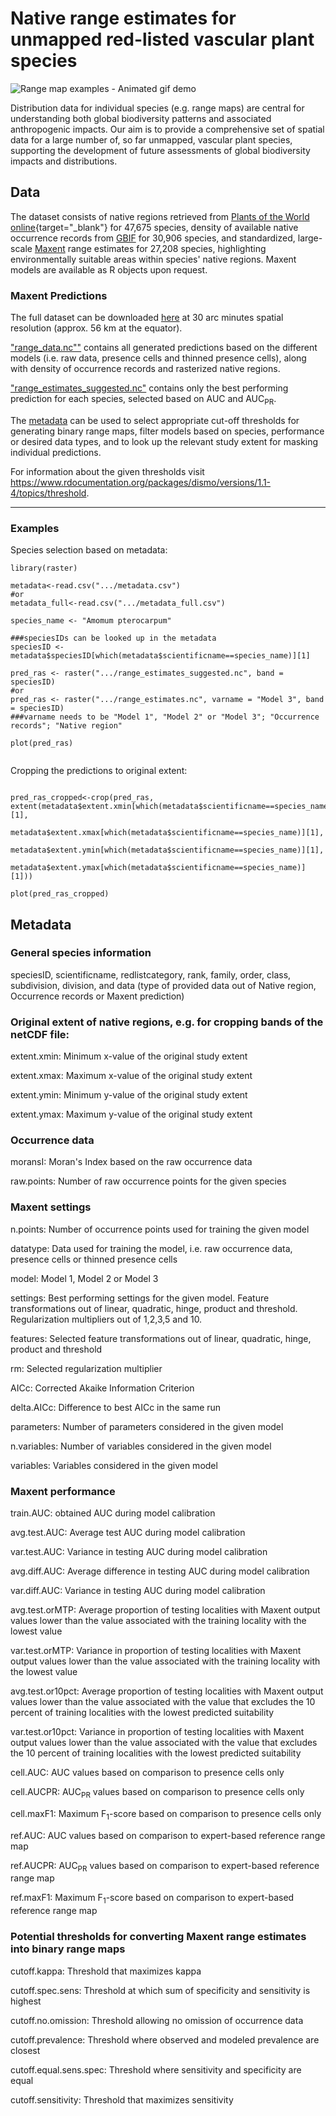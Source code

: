 # Native range estimates for unmapped red-listed vascular plant species

![Range map examples - Animated gif demo](demo/slideshow.gif)

Distribution data for individual species (e.g. range maps) are central for understanding both global biodiversity patterns and associated anthropogenic impacts. Our aim is to provide a comprehensive set of spatial data for a large number of, so far unmapped, vascular plant species, supporting the development of future assessments of global biodiversity impacts and distributions.

## Data

The dataset consists of native regions retrieved from [Plants of the World online](http://plantsoftheworldonline.org/){target="_blank"} for 47,675 species, density of available native occurrence records from [GBIF](https://www.gbif.org/) for 30,906 species, and standardized, large-scale [Maxent](https://biodiversityinformatics.amnh.org/open_source/maxent/) range estimates for 27,208 species, highlighting environmentally suitable areas within species' native regions. Maxent models are available as R objects upon request.

### Maxent Predictions

The full dataset can be downloaded [here](https://www.dropbox.com/sh/meeb6ru84778k94/AADrdCleHeMujip60C7EuMH1a?dl=1) at 30 arc minutes spatial resolution (approx. 56 km at the equator).

["range_data.nc""](https://www.dropbox.com/s/vqoiep3y8703yp5/range_estimates.nc?dl=1) contains all generated predictions based on the different models (i.e. raw data, presence cells and thinned presence cells), along with density of occurrence records and rasterized native regions.

["range_estimates_suggested.nc"](https://www.dropbox.com/s/9az5yoq4ayx0139/range_estimates_suggested.nc?dl=1) contains only the best performing prediction for each species, selected based on AUC and AUC<sub>PR</sub>.

The [metadata](https://www.dropbox.com/s/ktf1pk6hsk62d80/metadata_full.csv?dl=1) can be used to select appropriate cut-off thresholds for generating binary range maps, filter models based on species, performance or desired data types, and to look up the relevant study extent for masking individual predictions.

For information about the given thresholds visit <https://www.rdocumentation.org/packages/dismo/versions/1.1-4/topics/threshold>.

------------------------------------------------------------------------

### Examples

Species selection based on metadata:

```{r setup, include = FALSE}
library(raster)

metadata<-read.csv(".../metadata.csv")
#or
metadata_full<-read.csv(".../metadata_full.csv")

species_name <- "Amomum pterocarpum"

###speciesIDs can be looked up in the metadata
speciesID <- metadata$speciesID[which(metadata$scientificname==species_name)][1]

pred_ras <- raster(".../range_estimates_suggested.nc", band = speciesID)
#or
pred_ras <- raster(".../range_estimates.nc", varname = "Model 3", band = speciesID)
###varname needs to be "Model 1", "Model 2" or "Model 3"; "Occurrence records"; "Native region"

plot(pred_ras)


```

Cropping the predictions to original extent:

```{r setup, include = FALSE}

pred_ras_cropped<-crop(pred_ras, extent(metadata$extent.xmin[which(metadata$scientificname==species_name)][1],
                      metadata$extent.xmax[which(metadata$scientificname==species_name)][1],
                      metadata$extent.ymin[which(metadata$scientificname==species_name)][1],
                      metadata$extent.ymax[which(metadata$scientificname==species_name)][1]))

plot(pred_ras_cropped)

```

## Metadata

### General species information

speciesID, scientificname, redlistcategory, rank, family, order, class, subdivision, division, and data (type of provided data out of Native region, Occurrence records or Maxent prediction)


### Original extent of native regions, e.g. for cropping bands of the netCDF file:

extent.xmin: Minimum x-value of the original study extent

extent.xmax: Maximum x-value of the original study extent

extent.ymin: Minimum y-value of the original study extent

extent.ymax: Maximum y-value of the original study extent


### Occurrence data

moransI: Moran's Index based on the raw occurrence data

raw.points: Number of raw occurrence points for the given species


### Maxent settings

n.points: Number of occurrence points used for training the given model

datatype: Data used for training the model, i.e. raw occurrence data, presence cells or thinned presence cells

model: Model 1, Model 2 or Model 3

settings: Best performing settings for the given model. Feature transformations out of linear, quadratic, hinge, product and threshold. Regularization multipliers out of 1,2,3,5 and 10.

features: Selected feature transformations out of linear, quadratic, hinge, product and threshold

rm: Selected regularization multiplier

AICc: Corrected Akaike Information Criterion

delta.AICc: Difference to best AICc in the same run

parameters: Number of parameters considered in the given model

n.variables: Number of variables considered in the given model

variables: Variables considered in the given model


### Maxent performance

train.AUC: obtained AUC during model calibration

avg.test.AUC: Average test AUC during model calibration

var.test.AUC: Variance in testing AUC during model calibration

avg.diff.AUC: Average difference in testing AUC during model calibration

var.diff.AUC: Variance in testing AUC during model calibration

avg.test.orMTP: Average proportion of testing localities with Maxent output values lower than the value associated with the training locality with the lowest value

var.test.orMTP: Variance in proportion of testing localities with Maxent output values lower than the value associated with the training locality with the lowest value

avg.test.or10pct: Average proportion of testing localities with Maxent output values lower than the value associated with the value that excludes the 10 percent of training localities with the lowest predicted suitability

var.test.or10pct: Variance in proportion of testing localities with Maxent output values lower than the value associated with the value that excludes the 10 percent of training localities with the lowest predicted suitability

cell.AUC: AUC values based on comparison to presence cells only

cell.AUCPR: AUC<sub>PR</sub> values based on comparison to presence cells only

cell.maxF1: Maximum F<sub>1</sub>-score based on comparison to presence cells only

ref.AUC: AUC values based on comparison to expert-based reference range map

ref.AUCPR: AUC<sub>PR</sub> values based on comparison to expert-based reference range map

ref.maxF1: Maximum F<sub>1</sub>-score based on comparison to expert-based reference range map


### Potential thresholds for converting Maxent range estimates into binary range maps

cutoff.kappa: Threshold that maximizes kappa

cutoff.spec.sens: Threshold at which sum of specificity and sensitivity is highest

cutoff.no.omission: Threshold allowing no omission of occurrence data

cutoff.prevalence: Threshold where observed and modeled prevalence are closest

cutoff.equal.sens.spec: Threshold where sensitivity and specificity are equal

cutoff.sensitivity: Threshold that maximizes sensitivity
